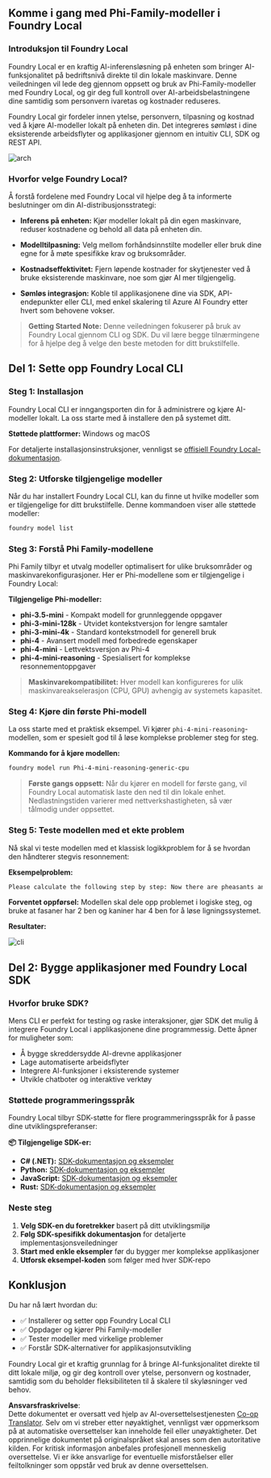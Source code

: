 <!--
CO_OP_TRANSLATOR_METADATA:
{
  "original_hash": "52973a5680a65a810aa80b7036afd31f",
  "translation_date": "2025-07-09T19:54:52+00:00",
  "source_file": "md/01.Introduction/02/07.FoundryLocal.md",
  "language_code": "no"
}
-->
## Komme i gang med Phi-Family-modeller i Foundry Local

### Introduksjon til Foundry Local

Foundry Local er en kraftig AI-inferensløsning på enheten som bringer AI-funksjonalitet på bedriftsnivå direkte til din lokale maskinvare. Denne veiledningen vil lede deg gjennom oppsett og bruk av Phi-Family-modeller med Foundry Local, og gir deg full kontroll over AI-arbeidsbelastningene dine samtidig som personvern ivaretas og kostnader reduseres.

Foundry Local gir fordeler innen ytelse, personvern, tilpasning og kostnad ved å kjøre AI-modeller lokalt på enheten din. Det integreres sømløst i dine eksisterende arbeidsflyter og applikasjoner gjennom en intuitiv CLI, SDK og REST API.


![arch](../../../../../imgs/01/02/07/foundry-local-arch.png)

### Hvorfor velge Foundry Local?

Å forstå fordelene med Foundry Local vil hjelpe deg å ta informerte beslutninger om din AI-distribusjonsstrategi:

- **Inferens på enheten:** Kjør modeller lokalt på din egen maskinvare, reduser kostnadene og behold all data på enheten din.

- **Modelltilpasning:** Velg mellom forhåndsinnstilte modeller eller bruk dine egne for å møte spesifikke krav og bruksområder.

- **Kostnadseffektivitet:** Fjern løpende kostnader for skytjenester ved å bruke eksisterende maskinvare, noe som gjør AI mer tilgjengelig.

- **Sømløs integrasjon:** Koble til applikasjonene dine via SDK, API-endepunkter eller CLI, med enkel skalering til Azure AI Foundry etter hvert som behovene vokser.

> **Getting Started Note:** Denne veiledningen fokuserer på bruk av Foundry Local gjennom CLI og SDK. Du vil lære begge tilnærmingene for å hjelpe deg å velge den beste metoden for ditt brukstilfelle.

## Del 1: Sette opp Foundry Local CLI

### Steg 1: Installasjon

Foundry Local CLI er inngangsporten din for å administrere og kjøre AI-modeller lokalt. La oss starte med å installere den på systemet ditt.

**Støttede plattformer:** Windows og macOS

For detaljerte installasjonsinstruksjoner, vennligst se [offisiell Foundry Local-dokumentasjon](https://github.com/microsoft/Foundry-Local/blob/main/README.md).

### Steg 2: Utforske tilgjengelige modeller

Når du har installert Foundry Local CLI, kan du finne ut hvilke modeller som er tilgjengelige for ditt brukstilfelle. Denne kommandoen viser alle støttede modeller:


```bash
foundry model list
```

### Steg 3: Forstå Phi Family-modellene

Phi Family tilbyr et utvalg modeller optimalisert for ulike bruksområder og maskinvarekonfigurasjoner. Her er Phi-modellene som er tilgjengelige i Foundry Local:

**Tilgjengelige Phi-modeller:** 

- **phi-3.5-mini** - Kompakt modell for grunnleggende oppgaver
- **phi-3-mini-128k** - Utvidet kontekstversjon for lengre samtaler
- **phi-3-mini-4k** - Standard kontekstmodell for generell bruk
- **phi-4** - Avansert modell med forbedrede egenskaper
- **phi-4-mini** - Lettvektsversjon av Phi-4
- **phi-4-mini-reasoning** - Spesialisert for komplekse resonnementoppgaver

> **Maskinvarekompatibilitet:** Hver modell kan konfigureres for ulik maskinvareakselerasjon (CPU, GPU) avhengig av systemets kapasitet.

### Steg 4: Kjøre din første Phi-modell

La oss starte med et praktisk eksempel. Vi kjører `phi-4-mini-reasoning`-modellen, som er spesielt god til å løse komplekse problemer steg for steg.


**Kommando for å kjøre modellen:**

```bash
foundry model run Phi-4-mini-reasoning-generic-cpu
```

> **Første gangs oppsett:** Når du kjører en modell for første gang, vil Foundry Local automatisk laste den ned til din lokale enhet. Nedlastningstiden varierer med nettverkshastigheten, så vær tålmodig under oppsettet.

### Steg 5: Teste modellen med et ekte problem

Nå skal vi teste modellen med et klassisk logikkproblem for å se hvordan den håndterer stegvis resonnement:

**Eksempelproblem:**

```txt
Please calculate the following step by step: Now there are pheasants and rabbits in the same cage, there are thirty-five heads on top and ninety-four legs on the bottom, how many pheasants and rabbits are there?
```

**Forventet oppførsel:** Modellen skal dele opp problemet i logiske steg, og bruke at fasaner har 2 ben og kaniner har 4 ben for å løse ligningssystemet.

**Resultater:**

![cli](../../../../../imgs/01/02/07/cli.png)

## Del 2: Bygge applikasjoner med Foundry Local SDK

### Hvorfor bruke SDK?

Mens CLI er perfekt for testing og raske interaksjoner, gjør SDK det mulig å integrere Foundry Local i applikasjonene dine programmessig. Dette åpner for muligheter som:

- Å bygge skreddersydde AI-drevne applikasjoner
- Lage automatiserte arbeidsflyter
- Integrere AI-funksjoner i eksisterende systemer
- Utvikle chatboter og interaktive verktøy

### Støttede programmeringsspråk

Foundry Local tilbyr SDK-støtte for flere programmeringsspråk for å passe dine utviklingspreferanser:

**📦 Tilgjengelige SDK-er:**

- **C# (.NET):** [SDK-dokumentasjon og eksempler](https://github.com/microsoft/Foundry-Local/tree/main/sdk/cs)
- **Python:** [SDK-dokumentasjon og eksempler](https://github.com/microsoft/Foundry-Local/tree/main/sdk/python)
- **JavaScript:** [SDK-dokumentasjon og eksempler](https://github.com/microsoft/Foundry-Local/tree/main/sdk/js)
- **Rust:** [SDK-dokumentasjon og eksempler](https://github.com/microsoft/Foundry-Local/tree/main/sdk/rust)

### Neste steg

1. **Velg SDK-en du foretrekker** basert på ditt utviklingsmiljø
2. **Følg SDK-spesifikk dokumentasjon** for detaljerte implementasjonsveiledninger
3. **Start med enkle eksempler** før du bygger mer komplekse applikasjoner
4. **Utforsk eksempel-koden** som følger med hver SDK-repo

## Konklusjon

Du har nå lært hvordan du:
- ✅ Installerer og setter opp Foundry Local CLI
- ✅ Oppdager og kjører Phi Family-modeller
- ✅ Tester modeller med virkelige problemer
- ✅ Forstår SDK-alternativer for applikasjonsutvikling

Foundry Local gir et kraftig grunnlag for å bringe AI-funksjonalitet direkte til ditt lokale miljø, og gir deg kontroll over ytelse, personvern og kostnader, samtidig som du beholder fleksibiliteten til å skalere til skyløsninger ved behov.

**Ansvarsfraskrivelse**:  
Dette dokumentet er oversatt ved hjelp av AI-oversettelsestjenesten [Co-op Translator](https://github.com/Azure/co-op-translator). Selv om vi streber etter nøyaktighet, vennligst vær oppmerksom på at automatiske oversettelser kan inneholde feil eller unøyaktigheter. Det opprinnelige dokumentet på originalspråket skal anses som den autoritative kilden. For kritisk informasjon anbefales profesjonell menneskelig oversettelse. Vi er ikke ansvarlige for eventuelle misforståelser eller feiltolkninger som oppstår ved bruk av denne oversettelsen.